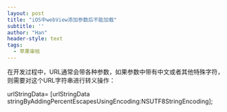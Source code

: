 ```yaml
---
layout: post
title: "iOS中webView添加参数后不能加载"
subtitle: ''
author: "Han"
header-style: text
tags:
  - 苹果审核
---
```


在开发过程中，URL通常会带各种参数，如果参数中带有中文或者其他特殊字符，则需要对这个URL字符串进行转义操作：

urlStringData= [urlStringData stringByAddingPercentEscapesUsingEncoding:NSUTF8StringEncoding];








